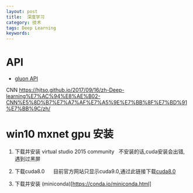 ```yaml
---
layout: post
title:  深度学习
category: 技术
tags: Deep Learning
keywords:
---
```


# API

- [gluon API ](https://mxnet.incubator.apache.org/api/python/index.html)

CNN 
https://hjtso.github.io/2017/09/16/zh-Deep-learning%E7%AC%94%E8%AE%B02-CNN%E5%8D%B7%E7%A7%AF%E7%A5%9E%E7%BB%8F%E7%BD%91%E7%BB%9C/zh/


# win10 mxnet gpu 安装
1. 下载并安装 virtual studio 2015 community
   
    不安装的话,cuda安装会出错, 遇到过黑屏
    
2. 下载cuda8.0  
    目前官方网站只显示cuda9.0,通过此链接下载[cuda8.0](https://developer.nvidia.com/cuda-80-ga2-download-archive)
    
3. 下载并安装 (miniconda)[https://conda.io/miniconda.html]





